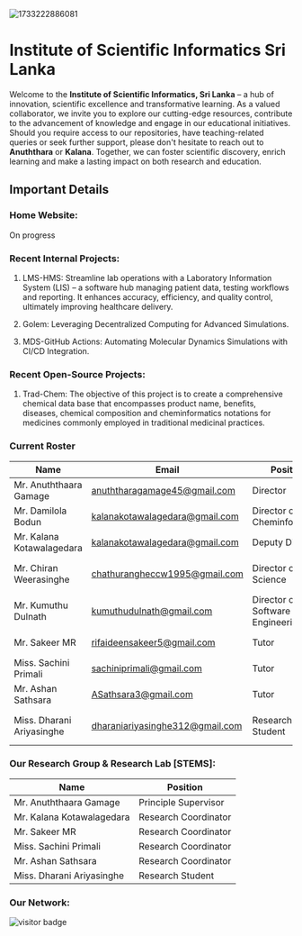 ![1733222886081](https://github.com/user-attachments/assets/f8634424-b181-47e5-baf0-090ce7af1ad4)


# Institute of Scientific Informatics Sri Lanka

Welcome to the **Institute of Scientific Informatics, Sri Lanka** – a hub of innovation, scientific excellence and transformative learning. As a valued collaborator, we invite you to explore our cutting-edge resources, contribute to the advancement of knowledge and engage in our educational initiatives. Should you require access to our repositories, have teaching-related queries or seek further support, please don't hesitate to reach out to **Anuththara** or **Kalana**. Together, we can foster scientific discovery, enrich learning and make a lasting impact on both research and education.

## Important Details

### Home Website: 
On progress

### Recent Internal Projects:

1) LMS-HMS: Streamline lab operations with a Laboratory Information System (LIS) – a software hub managing patient data, testing workflows and reporting. It enhances accuracy, efficiency, and quality control, ultimately improving healthcare delivery.

2) Golem: Leveraging Decentralized Computing for Advanced Simulations.

3) MDS-GitHub Actions: Automating Molecular Dynamics Simulations with CI/CD Integration.

### Recent Open-Source Projects:

1) Trad-Chem: The objective of this project is to create a comprehensive chemical data base that encompasses product name, benefits, diseases, chemical composition and cheminformatics notations for medicines commonly employed in traditional medicinal practices.

### Current Roster

| Name | Email | Position | Education |
|-|-|-|-|
| Mr. Anuththaara Gamage | anuththaragamage45@gmail.com | Director | B.sc Hons in M.L.S & B.I.T |
| Mr. Damilola Bodun | kalanakotawalagedara@gmail.com | Director of Cheminformatics | B.sc Hons in Biochemistry |
| Mr. Kalana Kotawalagedara | kalanakotawalagedara@gmail.com | Deputy Director | B.sc Hons in M.L.S |
| Mr. Chiran Weerasinghe | chathurangheccw1995@gmail.com | Director of Data Science | M.sc in A.I and Data Science |
| Mr. Kumuthu Dulnath | kumuthudulnath@gmail.com | Director of Software Engineering | B.sc Hons in I.T |
| Mr. Sakeer MR | rifaideensakeer5@gmail.com | Tutor | B.sc Hons in M.L.S |
| Miss. Sachini Primali | sachiniprimali@gmail.com | Tutor | B.sc Hons in M.L.S |
| Mr. Ashan Sathsara | ASathsara3@gmail.com | Tutor | B.sc Hons in M.L.S |
| Miss. Dharani Ariyasinghe | dharaniariyasinghe312@gmail.com | Research Student | B.sc in Animal Science |




### Our Research Group & Research Lab [STEMS]:

| Name | Position |
|-|-|
| Mr. Anuththaara Gamage | Principle Supervisor |
| Mr. Kalana Kotawalagedara | Research Coordinator |
| Mr. Sakeer MR | Research Coordinator |
| Miss. Sachini Primali | Research Coordinator |
| Mr. Ashan Sathsara | Research Coordinator |
| Miss. Dharani Ariyasinghe | Research Student |




### Our Network:

![visitor badge]()
